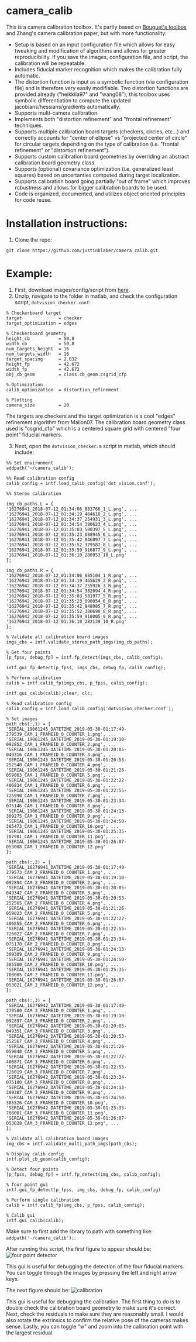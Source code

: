 # camera_calib
This is a camera calibration toolbox. It's partly based on [Bouguet's toolbox](http://www.vision.caltech.edu/bouguetj/calib_doc/) and Zhang's camera calibration paper, but with more functionality:

* Setup is based on an input configuration file which allows for easy tweaking and modification of algorithms and allows for greater reproducibility. If you save the images, configuration file, and script, the calibration will be repeatable.
* Includes fiducial marker recognition which makes the calibration fully automatic.
* The distortion function is input as a symbolic function (via configuration file) and is therefore very easily modifiable. Two distortion functions are provided already ("heikkila97" and "wang08"); this toolbox uses symbolic differentiation to compute the updated jacobians/hessians/gradients automatically.
* Supports multi-camera calibration.
* Implements both "distortion refinement" and "frontal refinement" techniques.
* Supports multiple calibration board targets (checkers, circles, etc...) and correctly accounts for "center of ellipse" vs "projected center of circle" for circular targets depending on the type of calibration (i.e. "frontal refinement" or "distortion refinement").
* Supports custom calibration board geometries by overriding an abstract calibration board geometry class.
* Supports (optional) covariance optimization (i.e. generalized least squares) based on uncertanties computed during target localization.
* Supports calibration board going partially "out of frame" which improves robustness and allows for bigger calibration boards to be used.
* Code is organized, documented, and utilizes object oriented principles for code reuse.

# Installation instructions:
1) Clone the repo:
```
git clone https://github.com/justinblaber/camera_calib.git
```

# Example:
1. First, download images/config/script from [here](http://justinblaber.org/downloads/github/camera_calib/dotvision_checker.zip).
2. Unzip, navigate to the folder in matlab, and check the configuration script, `dotvision_checker.conf`:
```
% Checkerboard target
target              = checker
target_optimization = edges

% Checkerboard geometry
height_cb           = 50.8
width_cb            = 50.8
num_targets_height  = 16
num_targets_width   = 16
target_spacing      = 2.032
height_fp           = 42.672
width_fp            = 42.672
obj_cb_geom         = class.cb_geom.csgrid_cfp

% Optimization
calib_optimization  = distortion_refinement

% Plotting
camera_size         = 20
```
The targets are checkers and the target optimization is a cool "edges" refinement algorithm from Mallon07. The calibration board geometry class used is "csgrid_cfp" which is a centered square grid with centered "four point" fiducial markers.

3. Next, open the `dotvision_checker.m` script in matlab, which should include:
```
%% Set environment
addpath('~/camera_calib');

%% Read calibration config
calib_config = intf.load_calib_config('dot_vision.conf');

%% Stereo calibration

img_cb_paths.L = {
'16276941_2018-07-12_01:34:06_883766_1_L.png', ...
'16276941_2018-07-12_01:34:19_464618_2_L.png', ...
'16276941_2018-07-12_01:34:37_254931_3_L.png', ...
'16276941_2018-07-12_01:34:54_380623_4_L.png', ...
'16276941_2018-07-12_01:35:03_580397_5_L.png', ...
'16276941_2018-07-12_01:35:23_088945_6_L.png', ...
'16276941_2018-07-12_01:35:42_846897_7_L.png', ...
'16276941_2018-07-12_01:35:52_379587_8_L.png', ...
'16276941_2018-07-12_01:35:59_916877_9_L.png', ...
'16276941_2018-07-12_01:36:10_280953_10_L.png'
};

img_cb_paths.R = {
'16276942_2018-07-12_01:34:06_885104_1_R.png', ...
'16276942_2018-07-12_01:34:19_465629_2_R.png', ...
'16276942_2018-07-12_01:34:37_255926_3_R.png', ...
'16276942_2018-07-12_01:34:54_382094_4_R.png', ...
'16276942_2018-07-12_01:35:03_581977_5_R.png', ...
'16276942_2018-07-12_01:35:23_090054_6_R.png', ...
'16276942_2018-07-12_01:35:42_848085_7_R.png', ...
'16276942_2018-07-12_01:35:52_380698_8_R.png', ...
'16276942_2018-07-12_01:35:59_918005_9_R.png', ...
'16276942_2018-07-12_01:36:10_282139_10_R.png'
};

% Validate all calibration board images
imgs_cbs = intf.validate_stereo_path_imgs(img_cb_paths);

% Get four points
[p_fpss, debug_fp] = intf.fp_detect(imgs_cbs, calib_config);

intf.gui_fp_detect(p_fpss, imgs_cbs, debug_fp, calib_config);

% Perform calibration
calib = intf.calib_fp(imgs_cbs, p_fpss, calib_config);

intf.gui_calib(calib);clear; clc;

% Read calibration config
calib_config = intf.load_calib_config('dotvision_checker.conf');

% Set images
path_cbs(:,1) = {
'SERIAL_19061245_DATETIME_2019-05-30-01:17:49-279539_CAM_1_FRAMEID_0_COUNTER_1.png', ...
'SERIAL_19061245_DATETIME_2019-05-30-01:19:10-092852_CAM_1_FRAMEID_0_COUNTER_2.png', ...
'SERIAL_19061245_DATETIME_2019-05-30-01:20:05-049316_CAM_1_FRAMEID_0_COUNTER_3.png', ...
'SERIAL_19061245_DATETIME_2019-05-30-01:20:53-252540_CAM_1_FRAMEID_0_COUNTER_4.png', ...
'SERIAL_19061245_DATETIME_2019-05-30-01:21:26-059003_CAM_1_FRAMEID_0_COUNTER_5.png', ...
'SERIAL_19061245_DATETIME_2019-05-30-01:22:22-406834_CAM_1_FRAMEID_0_COUNTER_6.png', ...
'SERIAL_19061245_DATETIME_2019-05-30-01:22:55-725990_CAM_1_FRAMEID_0_COUNTER_7.png', ...
'SERIAL_19061245_DATETIME_2019-05-30-01:23:34-075146_CAM_1_FRAMEID_0_COUNTER_8.png', ...
'SERIAL_19061245_DATETIME_2019-05-30-01:24:13-309275_CAM_1_FRAMEID_0_COUNTER_9.png', ...
'SERIAL_19061245_DATETIME_2019-05-30-01:24:50-385473_CAM_1_FRAMEID_0_COUNTER_10.png', ...
'SERIAL_19061245_DATETIME_2019-05-30-01:25:35-707981_CAM_1_FRAMEID_0_COUNTER_11.png', ...
'SERIAL_19061245_DATETIME_2019-05-30-01:26:07-053008_CAM_1_FRAMEID_0_COUNTER_12.png'
};
             
path_cbs(:,2) = {
'SERIAL_16276941_DATETIME_2019-05-30-01:17:49-279573_CAM_2_FRAMEID_0_COUNTER_1.png', ...
'SERIAL_16276941_DATETIME_2019-05-30-01:19:10-092894_CAM_2_FRAMEID_0_COUNTER_2.png', ...
'SERIAL_16276941_DATETIME_2019-05-30-01:20:05-049342_CAM_2_FRAMEID_0_COUNTER_3.png', ...
'SERIAL_16276941_DATETIME_2019-05-30-01:20:53-252565_CAM_2_FRAMEID_0_COUNTER_4.png', ...
'SERIAL_16276941_DATETIME_2019-05-30-01:21:26-059023_CAM_2_FRAMEID_0_COUNTER_5.png', ...
'SERIAL_16276941_DATETIME_2019-05-30-01:22:22-406855_CAM_2_FRAMEID_0_COUNTER_6.png', ...
'SERIAL_16276941_DATETIME_2019-05-30-01:22:55-726022_CAM_2_FRAMEID_0_COUNTER_7.png', ...
'SERIAL_16276941_DATETIME_2019-05-30-01:23:34-075170_CAM_2_FRAMEID_0_COUNTER_8.png', ...
'SERIAL_16276941_DATETIME_2019-05-30-01:24:13-309309_CAM_2_FRAMEID_0_COUNTER_9.png', ...
'SERIAL_16276941_DATETIME_2019-05-30-01:24:50-385500_CAM_2_FRAMEID_0_COUNTER_10.png', ...
'SERIAL_16276941_DATETIME_2019-05-30-01:25:35-708005_CAM_2_FRAMEID_0_COUNTER_11.png', ...
'SERIAL_16276941_DATETIME_2019-05-30-01:26:07-053021_CAM_2_FRAMEID_0_COUNTER_12.png', ...
};

path_cbs(:,3) = {
'SERIAL_16276942_DATETIME_2019-05-30-01:17:49-279580_CAM_3_FRAMEID_0_COUNTER_1.png', ...
'SERIAL_16276942_DATETIME_2019-05-30-01:19:10-092897_CAM_3_FRAMEID_0_COUNTER_2.png', ...
'SERIAL_16276942_DATETIME_2019-05-30-01:20:05-049351_CAM_3_FRAMEID_0_COUNTER_3.png', ...
'SERIAL_16276942_DATETIME_2019-05-30-01:20:53-252567_CAM_3_FRAMEID_0_COUNTER_4.png', ...
'SERIAL_16276942_DATETIME_2019-05-30-01:21:26-059040_CAM_3_FRAMEID_0_COUNTER_5.png', ...
'SERIAL_16276942_DATETIME_2019-05-30-01:22:22-406871_CAM_3_FRAMEID_0_COUNTER_6.png', ...
'SERIAL_16276942_DATETIME_2019-05-30-01:22:55-726019_CAM_3_FRAMEID_0_COUNTER_7.png', ...
'SERIAL_16276942_DATETIME_2019-05-30-01:23:34-075180_CAM_3_FRAMEID_0_COUNTER_8.png', ...
'SERIAL_16276942_DATETIME_2019-05-30-01:24:13-309307_CAM_3_FRAMEID_0_COUNTER_9.png', ...
'SERIAL_16276942_DATETIME_2019-05-30-01:24:50-385526_CAM_3_FRAMEID_0_COUNTER_10.png', ...
'SERIAL_16276942_DATETIME_2019-05-30-01:25:35-708001_CAM_3_FRAMEID_0_COUNTER_11.png', ...
'SERIAL_16276942_DATETIME_2019-05-30-01:26:07-053028_CAM_3_FRAMEID_0_COUNTER_12.png', ...
};

% Validate all calibration board images
img_cbs = intf.validate_multi_path_imgs(path_cbs);

% Display calib config
intf.plot_cb_geom(calib_config);

% Detect four points
[p_fpss, debug_fp] = intf.fp_detect(img_cbs, calib_config);

% four point gui
intf.gui_fp_detect(p_fpss, img_cbs, debug_fp, calib_config)

% Perform single calibration
calib = intf.calib_fp(img_cbs, p_fpss, calib_config);
                           
% Calib gui
intf.gui_calib(calib);
```
Make sure to first add the library to path with something like: `addpath('~/camera_calib');`.

After running this script, the first figure to appear should be:
![four point detector](https://i.imgur.com/mTd2DGF.png)

This gui is useful for debugging the detection of the four fiducial markers. You can toggle through the images by pressing the left and right arrow keys.

The next figure should be:
![calibration](https://i.imgur.com/yjqjuBV.png)

This gui is useful for debugging the calibration. The first thing to do is to double check the calibration board geometry to make sure it's correct. Next, check the residuals to make sure they are reasonably small. I would also rotate the extrinsics to confirm the relative pose of the cameras makes sense. Lastly, you can toggle "w" and zoom into the calibration point with the largest residual.

